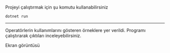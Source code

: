 Projeyi çalıştırmak için şu komutu kullanabilirsiniz
<br>

    dotnet run

---

Operatörlerin kullanımlarını gösteren örneklere yer verildi. Programı çalıştırarak çıktıları inceleyebilirsiniz.

Ekran görüntüsü
<br>

